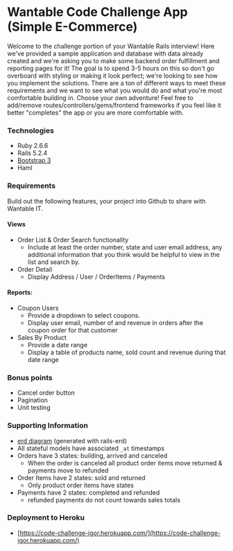 # Wantable Code Challenge App (Simple E-Commerce)

Welcome to the challenge portion of your Wantable Rails interview! Here we've provided a sample application and database with data already created and we're asking you to make some backend order fulfillment and reporting pages for it! The goal is to spend 3-5 hours on this so don't go overboard with styling or making it look perfect; we're looking to see how you implement the solutions. There are a ton of different ways to meet these requirements and we want to see what you would do and what you're most comfortable building in. Choose your own adventure! Feel free to add/remove routes/controllers/gems/frontend frameworks if you feel like it better "completes" the app or you are more comfortable with.

### Technologies
- Ruby 2.6.6
- Rails 5.2.4
- [Bootstrap 3](https://getbootstrap.com/docs/3.4/)
- Haml

### Requirements
Build out the following features, your project into Github to share with Wantable IT.

#### Views
  - Order List & Order Search functionality
    - Include at least the order number, state and user email address, any additional information that you think would be helpful to view in the list and search by.
  - Order Detail
    - Display Address / User / OrderItems / Payments

#### Reports:
  - Coupon Users
    - Provide a dropdown to select coupons.
    - Display user email, number of and revenue in orders after the coupon order for that customer
  - Sales By Product
    - Provide a date range
    - Display a table of products name, sold count and revenue during that date range

### Bonus points
  - Cancel order button
  - Pagination
  - Unit testing

### Supporting Information
  - [erd diagram](https://github.com/wantable/rails_code_challenge/blob/master/erd.pdf) (generated with rails-erd)
  - All stateful models have associated `_at` timestamps
  - Orders have 3 states: building, arrived and canceled
    - When the order is canceled all product order items move returned & payments move to refunded
  - Order Items have 2 states: sold and returned
    - Only product order items have states
  - Payments have 2 states: completed and refunded
    - refunded payments do not count towards sales totals

### Deployment to Heroku
  - [https://code-challenge-igor.herokuapp.com/](https://code-challenge-igor.herokuapp.com/)

